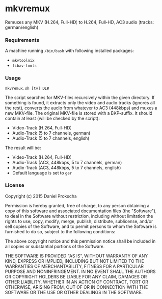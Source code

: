 # mkvremux
Remuxes any MKV (H.264, Full-HD) to H.264, Full-HD, AC3 audio (tracks: german/english)

### Requirements
A machine running ``/bin/bash`` with following installed packages:
* ``mkvtoolnix``
* ``libav-tools``

### Usage
``mkvremux.sh [tv] DIR``

The script searches for MKV-files recursively within the given directory. If something is found, it extracts only the video and audio tracks (ignores all the rest), converts the audio from whatever to AC3 (448kbps) and muxes a new MKV-file. The original MKV-file is stored with a BKP-suffix. It should contain at least (will be checked by the script):
* Video-Track (H.264, Full-HD)
* Audio-Track (5 to 7 channels, german)
* Audio-Track (5 to 7 channels, english)

The result will be:
* Video-Track (H.264, Full-HD)
* Audio-Track (AC3, 448kbps, 5 to 7 channels, german)
* Audio-Track (AC3, 448kbps, 5 to 7 channels, english)
* Default language is set to ``ger``

### License
Copyright (c) 2015 Daniel Prokscha

Permission is hereby granted, free of charge, to any person obtaining a copy of this software and associated documentation files (the "Software"), to deal in the Software without restriction, including without limitation the rights to use, copy, modify, merge, publish, distribute, sublicense, and/or sell copies of the Software, and to permit persons to whom the Software is furnished to do so, subject to the following conditions:

The above copyright notice and this permission notice shall be included in all copies or substantial portions of the Software.

THE SOFTWARE IS PROVIDED "AS IS", WITHOUT WARRANTY OF ANY KIND, EXPRESS OR IMPLIED, INCLUDING BUT NOT LIMITED TO THE WARRANTIES OF MERCHANTABILITY, FITNESS FOR A PARTICULAR PURPOSE AND NONINFRINGEMENT. IN NO EVENT SHALL THE AUTHORS OR COPYRIGHT HOLDERS BE LIABLE FOR ANY CLAIM, DAMAGES OR OTHER LIABILITY, WHETHER IN AN ACTION OF CONTRACT, TORT OR OTHERWISE, ARISING FROM, OUT OF OR IN CONNECTION WITH THE SOFTWARE OR THE USE OR OTHER DEALINGS IN THE SOFTWARE.

